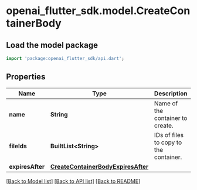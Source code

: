 # openai_flutter_sdk.model.CreateContainerBody

## Load the model package
```dart
import 'package:openai_flutter_sdk/api.dart';
```

## Properties
Name | Type | Description | Notes
------------ | ------------- | ------------- | -------------
**name** | **String** | Name of the container to create. | 
**fileIds** | **BuiltList&lt;String&gt;** | IDs of files to copy to the container. | [optional] 
**expiresAfter** | [**CreateContainerBodyExpiresAfter**](CreateContainerBodyExpiresAfter.md) |  | [optional] 

[[Back to Model list]](../README.md#documentation-for-models) [[Back to API list]](../README.md#documentation-for-api-endpoints) [[Back to README]](../README.md)


